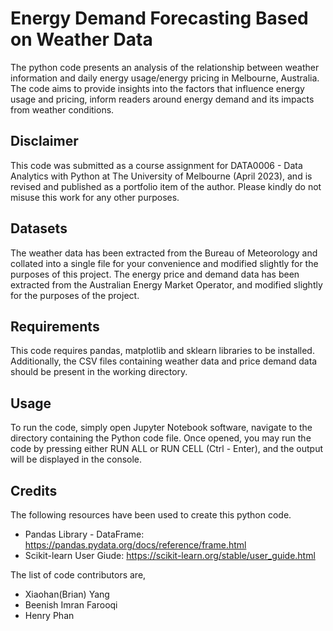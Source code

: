 
# Energy Demand Forecasting Based on Weather Data

The python code presents an analysis of the relationship between weather information and daily energy usage/energy pricing in Melbourne, Australia. The code aims to provide insights into the factors that influence energy usage and pricing, inform readers around energy demand and its impacts from weather conditions.

##  Disclaimer
This code was submitted as a course assignment for DATA0006 - Data Analytics with Python at The University of Melbourne (April 2023), 
and is revised and published as a portfolio item of the author. 
Please kindly do not misuse this work for any other purposes.
## Datasets
The weather data has been extracted from the Bureau of Meteorology and collated into a single file for your convenience and modified slightly for the purposes of this project.
The energy price and demand data has been extracted from the Australian Energy Market Operator, and modified slightly for the
purposes of the project.
## Requirements

This code requires pandas, matplotlib and sklearn libraries to be installed. Additionally, the CSV files containing weather data and price demand data should be present in the working directory.
    
## Usage

To run the code, simply open Jupyter Notebook software, navigate to the directory containing the Python code file. Once opened, you may run the code by pressing either RUN ALL or RUN CELL (Ctrl - Enter), and the output will be displayed in the console.


## Credits

The following resources have been used to create this python code.
 - Pandas Library - DataFrame: https://pandas.pydata.org/docs/reference/frame.html
 - Scikit-learn User Giude: https://scikit-learn.org/stable/user_guide.html
 
The list of code contributors are,
- Xiaohan(Brian) Yang
- Beenish Imran Farooqi
- Henry Phan